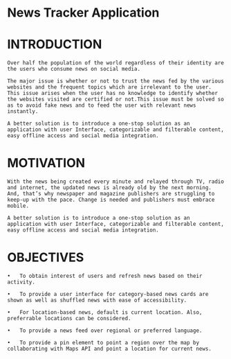 
# News Tracker Application

 # INTRODUCTION
 
    Over half the population of the world regardless of their identity are the users who consume news on social media.

    The major issue is whether or not to trust the news fed by the various websites and the frequent topics which are irrelevant to the user. This issue arises when the user has no knowledge to identify whether the websites visited are certified or not.This issue must be solved so as to avoid fake news and to feed the user with relevant news instantly.

    A better solution is to introduce a one-stop solution as an application with user Interface, categorizable and filterable content, easy offline access and social media integration.


 # MOTIVATION
 
    With the news being created every minute and relayed through TV, radio and internet, the updated news is already old by the next morning. And, that’s why newspaper and magazine publishers are struggling to keep-up with the pace. Change is needed and publishers must embrace mobile.

    A better solution is to introduce a one-stop solution as an application with user Interface, categorizable and filterable content, easy offline access and social media integration.


 # OBJECTIVES
    
    •	To obtain interest of users and refresh news based on their activity.

    •	To provide a user interface for category-based news cards are shown as well as shuffled news with ease of accessibility.

    •	For location-based news, default is current location. Also, preferrable locations can be considered.

    •	To provide a news feed over regional or preferred language.

    •	To provide a pin element to point a region over the map by collaborating with Maps API and point a location for current news.

